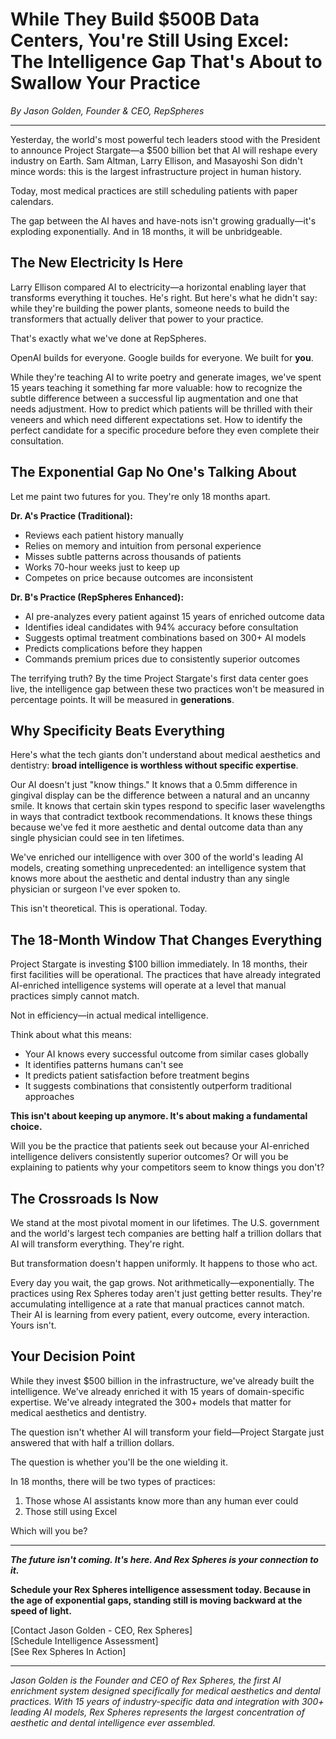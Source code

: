 # While They Build $500B Data Centers, You're Still Using Excel: The Intelligence Gap That's About to Swallow Your Practice

*By Jason Golden, Founder & CEO, RepSpheres*

---

Yesterday, the world's most powerful tech leaders stood with the President to announce Project Stargate—a $500 billion bet that AI will reshape every industry on Earth. Sam Altman, Larry Ellison, and Masayoshi Son didn't mince words: this is the largest infrastructure project in human history.

Today, most medical practices are still scheduling patients with paper calendars.

The gap between the AI haves and have-nots isn't growing gradually—it's exploding exponentially. And in 18 months, it will be unbridgeable.

## The New Electricity Is Here

Larry Ellison compared AI to electricity—a horizontal enabling layer that transforms everything it touches. He's right. But here's what he didn't say: while they're building the power plants, someone needs to build the transformers that actually deliver that power to your practice.

That's exactly what we've done at RepSpheres.

OpenAI builds for everyone. Google builds for everyone. We built for **you**.

While they're teaching AI to write poetry and generate images, we've spent 15 years teaching it something far more valuable: how to recognize the subtle difference between a successful lip augmentation and one that needs adjustment. How to predict which patients will be thrilled with their veneers and which need different expectations set. How to identify the perfect candidate for a specific procedure before they even complete their consultation.

## The Exponential Gap No One's Talking About

Let me paint two futures for you. They're only 18 months apart.

**Dr. A's Practice (Traditional):**
- Reviews each patient history manually
- Relies on memory and intuition from personal experience
- Misses subtle patterns across thousands of patients
- Works 70-hour weeks just to keep up
- Competes on price because outcomes are inconsistent

**Dr. B's Practice (RepSpheres Enhanced):**
- AI pre-analyzes every patient against 15 years of enriched outcome data
- Identifies ideal candidates with 94% accuracy before consultation
- Suggests optimal treatment combinations based on 300+ AI models
- Predicts complications before they happen
- Commands premium prices due to consistently superior outcomes

The terrifying truth? By the time Project Stargate's first data center goes live, the intelligence gap between these two practices won't be measured in percentage points. It will be measured in **generations**.

## Why Specificity Beats Everything

Here's what the tech giants don't understand about medical aesthetics and dentistry: **broad intelligence is worthless without specific expertise**.

Our AI doesn't just "know things." It knows that a 0.5mm difference in gingival display can be the difference between a natural and an uncanny smile. It knows that certain skin types respond to specific laser wavelengths in ways that contradict textbook recommendations. It knows these things because we've fed it more aesthetic and dental outcome data than any single physician could see in ten lifetimes.

We've enriched our intelligence with over 300 of the world's leading AI models, creating something unprecedented: an intelligence system that knows more about the aesthetic and dental industry than any single physician or surgeon I've ever spoken to.

This isn't theoretical. This is operational. Today.

## The 18-Month Window That Changes Everything

Project Stargate is investing $100 billion immediately. In 18 months, their first facilities will be operational. The practices that have already integrated AI-enriched intelligence systems will operate at a level that manual practices simply cannot match.

Not in efficiency—in actual medical intelligence.

Think about what this means:
- Your AI knows every successful outcome from similar cases globally
- It identifies patterns humans can't see
- It predicts patient satisfaction before treatment begins
- It suggests combinations that consistently outperform traditional approaches

**This isn't about keeping up anymore. It's about making a fundamental choice.**

Will you be the practice that patients seek out because your AI-enriched intelligence delivers consistently superior outcomes? Or will you be explaining to patients why your competitors seem to know things you don't?

## The Crossroads Is Now

We stand at the most pivotal moment in our lifetimes. The U.S. government and the world's largest tech companies are betting half a trillion dollars that AI will transform everything. They're right.

But transformation doesn't happen uniformly. It happens to those who act.

Every day you wait, the gap grows. Not arithmetically—exponentially. The practices using Rex Spheres today aren't just getting better results. They're accumulating intelligence at a rate that manual practices cannot match. Their AI is learning from every patient, every outcome, every interaction. Yours isn't.

## Your Decision Point

While they invest $500 billion in the infrastructure, we've already built the intelligence. We've already enriched it with 15 years of domain-specific expertise. We've already integrated the 300+ models that matter for medical aesthetics and dentistry.

The question isn't whether AI will transform your field—Project Stargate just answered that with half a trillion dollars.

The question is whether you'll be the one wielding it.

In 18 months, there will be two types of practices:
1. Those whose AI assistants know more than any human ever could
2. Those still using Excel

Which will you be?

---

***The future isn't coming. It's here. And Rex Spheres is your connection to it.***

**Schedule your Rex Spheres intelligence assessment today. Because in the age of exponential gaps, standing still is moving backward at the speed of light.**

[Contact Jason Golden - CEO, Rex Spheres]  
[Schedule Intelligence Assessment]  
[See Rex Spheres In Action]

---

*Jason Golden is the Founder and CEO of Rex Spheres, the first AI enrichment system designed specifically for medical aesthetics and dental practices. With 15 years of industry-specific data and integration with 300+ leading AI models, Rex Spheres represents the largest concentration of aesthetic and dental intelligence ever assembled.*